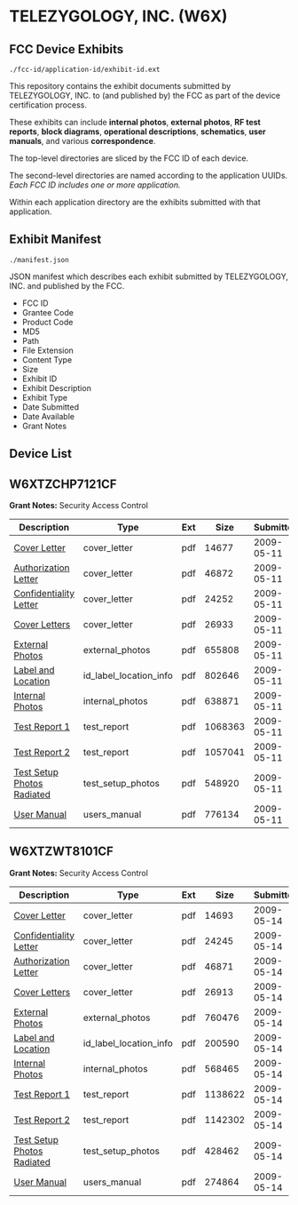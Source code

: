 # TELEZYGOLOGY, INC. (W6X)
## FCC Device Exhibits

```
./fcc-id/application-id/exhibit-id.ext
```

This repository contains the exhibit documents submitted by TELEZYGOLOGY, INC. to (and published by) the FCC as part of the device certification process.

These exhibits can include **internal photos**, **external photos**, **RF test reports**, **block diagrams**, **operational descriptions**, **schematics**, **user manuals**, and various **correspondence**.

The top-level directories are sliced by the FCC ID of each device.

The second-level directories are named according to the application UUIDs. *Each FCC ID includes one or more application.*

Within each application directory are the exhibits submitted with that application. 

## Exhibit Manifest

```
./manifest.json
```

JSON manifest which describes each exhibit submitted by TELEZYGOLOGY, INC. and published by the FCC.

- FCC ID
- Grantee Code
- Product Code
- MD5
- Path
- File Extension
- Content Type
- Size
- Exhibit ID
- Exhibit Description
- Exhibit Type
- Date Submitted
- Date Available
- Grant Notes

## Device List
## W6XTZCHP7121CF
**Grant Notes:** Security Access Control

| Description | Type | Ext | Size | Submitted | Available |
| ----------- | ---- | --- | ---- | --------- | --------- |
| [Cover Letter](W6XTZCHP7121CF/8ccaa21da5886d1f25e50ac590063a39/1108369.pdf) | cover_letter | pdf | 14677 | 2009-05-11 | 2009-05-11 |
| [Authorization Letter](W6XTZCHP7121CF/8ccaa21da5886d1f25e50ac590063a39/1108370.pdf) | cover_letter | pdf | 46872 | 2009-05-11 | 2009-05-11 |
| [Confidentiality Letter](W6XTZCHP7121CF/8ccaa21da5886d1f25e50ac590063a39/1108371.pdf) | cover_letter | pdf | 24252 | 2009-05-11 | 2009-05-11 |
| [Cover Letters](W6XTZCHP7121CF/8ccaa21da5886d1f25e50ac590063a39/1108372.pdf) | cover_letter | pdf | 26933 | 2009-05-11 | 2009-05-11 |
| [External Photos](W6XTZCHP7121CF/8ccaa21da5886d1f25e50ac590063a39/1108374.pdf) | external_photos | pdf | 655808 | 2009-05-11 | 2009-05-11 |
| [Label and Location](W6XTZCHP7121CF/8ccaa21da5886d1f25e50ac590063a39/1108376.pdf) | id_label_location_info | pdf | 802646 | 2009-05-11 | 2009-05-11 |
| [Internal Photos](W6XTZCHP7121CF/8ccaa21da5886d1f25e50ac590063a39/1108375.pdf) | internal_photos | pdf | 638871 | 2009-05-11 | 2009-05-11 |
| [Test Report 1](W6XTZCHP7121CF/8ccaa21da5886d1f25e50ac590063a39/1108381.pdf) | test_report | pdf | 1068363 | 2009-05-11 | 2009-05-11 |
| [Test Report  2](W6XTZCHP7121CF/8ccaa21da5886d1f25e50ac590063a39/1108382.pdf) | test_report | pdf | 1057041 | 2009-05-11 | 2009-05-11 |
| [Test Setup Photos Radiated](W6XTZCHP7121CF/8ccaa21da5886d1f25e50ac590063a39/1108383.pdf) | test_setup_photos | pdf | 548920 | 2009-05-11 | 2009-05-11 |
| [User Manual](W6XTZCHP7121CF/8ccaa21da5886d1f25e50ac590063a39/1108384.pdf) | users_manual | pdf | 776134 | 2009-05-11 | 2009-05-11 |
## W6XTZWT8101CF
**Grant Notes:** Security Access Control

| Description | Type | Ext | Size | Submitted | Available |
| ----------- | ---- | --- | ---- | --------- | --------- |
| [Cover Letter](W6XTZWT8101CF/2c1b28829387443f9683d73dbbc91c43/1110546.pdf) | cover_letter | pdf | 14693 | 2009-05-14 | 2009-05-14 |
| [Confidentiality Letter](W6XTZWT8101CF/2c1b28829387443f9683d73dbbc91c43/1110547.pdf) | cover_letter | pdf | 24245 | 2009-05-14 | 2009-05-14 |
| [Authorization Letter](W6XTZWT8101CF/2c1b28829387443f9683d73dbbc91c43/1110548.pdf) | cover_letter | pdf | 46871 | 2009-05-14 | 2009-05-14 |
| [Cover Letters](W6XTZWT8101CF/2c1b28829387443f9683d73dbbc91c43/1110549.pdf) | cover_letter | pdf | 26913 | 2009-05-14 | 2009-05-14 |
| [External Photos](W6XTZWT8101CF/2c1b28829387443f9683d73dbbc91c43/1110551.pdf) | external_photos | pdf | 760476 | 2009-05-14 | 2009-05-14 |
| [Label and Location](W6XTZWT8101CF/2c1b28829387443f9683d73dbbc91c43/1110553.pdf) | id_label_location_info | pdf | 200590 | 2009-05-14 | 2009-05-14 |
| [Internal Photos](W6XTZWT8101CF/2c1b28829387443f9683d73dbbc91c43/1110552.pdf) | internal_photos | pdf | 568465 | 2009-05-14 | 2009-05-14 |
| [Test Report 1](W6XTZWT8101CF/2c1b28829387443f9683d73dbbc91c43/1110558.pdf) | test_report | pdf | 1138622 | 2009-05-14 | 2009-05-14 |
| [Test Report  2](W6XTZWT8101CF/2c1b28829387443f9683d73dbbc91c43/1110569.pdf) | test_report | pdf | 1142302 | 2009-05-14 | 2009-05-14 |
| [Test Setup Photos Radiated](W6XTZWT8101CF/2c1b28829387443f9683d73dbbc91c43/1110570.pdf) | test_setup_photos | pdf | 428462 | 2009-05-14 | 2009-05-14 |
| [User Manual](W6XTZWT8101CF/2c1b28829387443f9683d73dbbc91c43/1110571.pdf) | users_manual | pdf | 274864 | 2009-05-14 | 2009-05-14 |
